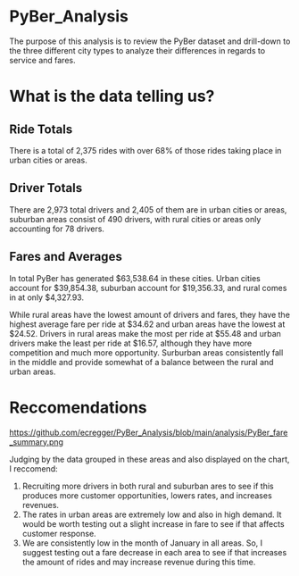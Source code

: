 # PyBer_Analysis
The purpose of this analysis is to review the PyBer dataset and drill-down to the three different city types to analyze their differences in regards to service and fares. 

# What is the data telling us?

## Ride Totals
There is a total of 2,375 rides with over 68% of those rides taking place in urban cities or areas. 

## Driver Totals
There are 2,973 total drivers and 2,405 of them are in urban cities or areas, suburban areas consist of 490 drivers, with rural cities or areas only accounting for 78 drivers. 

## Fares and Averages
In total PyBer has generated $63,538.64 in these cities. Urban cities account for $39,854.38, suburban account for $19,356.33, and rural comes in at only $4,327.93.

While rural areas have the lowest amount of drivers and fares, they have the highest average fare per ride at $34.62 and urban areas have the lowest at $24.52. Drivers in rural areas make the most per ride at $55.48 and urban drivers make the least per ride at $16.57, although they have more competition and much more opportunity. Surburban areas consistently fall in the middle and provide somewhat of a balance between the rural and urban areas. 

# Reccomendations
https://github.com/ecregger/PyBer_Analysis/blob/main/analysis/PyBer_fare_summary.png

Judging by the data grouped in these areas and also displayed on the chart, I reccomend:

1.  Recruiting more drivers in both rural and suburban ares to see if this produces more customer opportunities, lowers rates, and increases revenues. 
2.  The rates in urban areas are extremely low and also in high demand. It would be worth testing out a slight increase in fare to see if that affects customer response. 
3.  We are consistently low in the month of January in all areas. So, I suggest testing out a fare decrease in each area to see if that increases the amount of rides and may increase revenue during this time. 